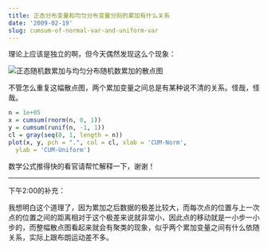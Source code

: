 ```yaml
---
title: 正态分布变量和均匀分布变量分别的累加有什么关系
date: '2009-02-19'
slug: cumsum-of-normal-var-and-uniform-var
---
```


理论上应该是独立的啊，但今天偶然发现这么个现象：

![正态随机数累加与均匀分布随机数累加的散点图](http://i.imgur.com/AZ2m5y5.png)

不管怎么重复这幅散点图，两个累加变量之间总是有某种说不清的关系。怪哉，怪哉。

```r
n = 1e+05
x = cumsum(rnorm(n, 0, 1))
y = cumsum(runif(n, -1, 1))
cl = gray(seq(0, 1, length = n))
plot(x, y, pch = ".", col = cl, xlab = 'CUM-Norm',
  ylab = 'CUM-Uniform')
```

数学公式推得快的看官请帮忙解释一下，谢谢！

* * *

下午2:00的补充：

我想明白这个道理了，因为累加之后数据的极差比较大，而每次点的位置与上一次点的位置之间的距离相对于这个极差来说就非常小，因此点的移动就是一小步一小步的，而整幅散点图看起来就会有聚类的现象，似乎两个累加变量之间有什么依随关系，实际上跟布朗运动差不多。
